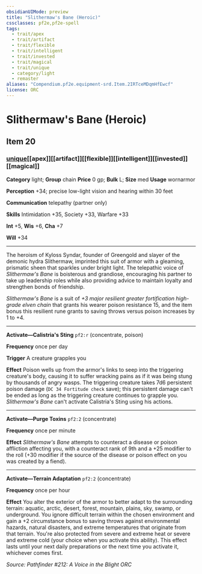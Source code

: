 ```yaml
---
obsidianUIMode: preview
title: "Slithermaw's Bane (Heroic)"
cssclasses: pf2e,pf2e-spell
tags:
  - trait/apex
  - trait/artifact
  - trait/flexible
  - trait/intelligent
  - trait/invested
  - trait/magical
  - trait/unique
  - category/light
  - remaster
aliases: "Compendium.pf2e.equipment-srd.Item.2IRTceMDqmHfEwcf"
license: ORC
---
```

# Slithermaw's Bane (Heroic)
## Item 20
### [unique](unique "Unique Rarity Trait")[[apex]][[artifact]][[flexible]][[intelligent]][[invested]][[magical]]

**Category** light; **Group** chain
**Price** 0 gp; 
**Bulk** L; **Size** med
**Usage** wornarmor

**Perception** +34; precise low-light vision and hearing within 30 feet

**Communication** telepathy (partner only)

**Skills** Intimidation +35, Society +33, Warfare +33

**Int** +5, **Wis** +6, **Cha** +7

**Will** +34

* * *

The heroism of Kyloss Syndar, founder of Greengold and slayer of the demonic hydra Slithermaw, imprinted this suit of armor with a gleaming, prismatic sheen that sparkles under bright light. The telepathic voice of _Slithermaw's Bane_ is boisterous and grandiose, encouraging his partner to take up leadership roles while also providing advice to maintain loyalty and strengthen bonds of friendship.

_Slithermaw's Bane_ is a suit of _+3 major resilient greater fortification high-grade elven chain_ that grants his wearer poison resistance 15, and the item bonus this resilient rune grants to saving throws versus poison increases by 1 to +4.

* * *

**Activate—Calistria's Sting** `pf2:r` (concentrate, poison)

**Frequency** once per day

**Trigger** A creature grapples you

**Effect** Poison wells up from the armor's links to seep into the triggering creature's body, causing it to suffer wracking pains as if it was being stung by thousands of angry wasps. The triggering creature takes 7d6 persistent poison damage (`DC 34 Fortitude check` save); this persistent damage can't be ended as long as the triggering creature continues to grapple you. _Slithermaw's Bane_ can't activate Calistria's Sting using his actions.

* * *

**Activate—Purge Toxins** `pf2:2` (concentrate)

**Frequency** once per minute

**Effect** _Slithermaw's Bane_ attempts to counteract a disease or poison affliction affecting you, with a counteract rank of 9th and a +25 modifier to the roll (+30 modifier if the source of the disease or poison effect on you was created by a fiend).

* * *

**Activate—Terrain Adaptation** `pf2:2` (concentrate)

**Frequency** once per hour

**Effect** You alter the exterior of the armor to better adapt to the surrounding terrain: aquatic, arctic, desert, forest, mountain, plains, sky, swamp, or underground. You ignore difficult terrain within the chosen environment and gain a +2 circumstance bonus to saving throws against environmental hazards, natural disasters, and extreme temperatures that originate from that terrain. You're also protected from severe and extreme heat or severe and extreme cold (your choice when you activate this ability). This effect lasts until your next daily preparations or the next time you activate it, whichever comes first.

*Source: Pathfinder #212: A Voice in the Blight*
*ORC*
